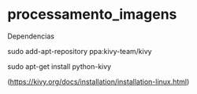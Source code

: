 # processamento_imagens

Dependencias

sudo add-apt-repository ppa:kivy-team/kivy

sudo apt-get install python-kivy

(https://kivy.org/docs/installation/installation-linux.html)
